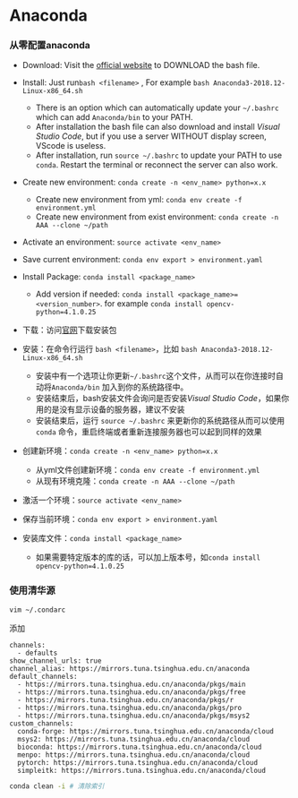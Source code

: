 # Anaconda



### 从零配置anaconda

* Download: Visit the [official website](https://www.anaconda.com/) to DOWNLOAD the bash file.
* Install: Just run`bash <filename>` , For example `bash Anaconda3-2018.12-Linux-x86_64.sh`
  * There is an option which can automatically update your `~/.bashrc`  which can add `Anaconda/bin` to your PATH.
  * After installation the bash file can also download and install *Visual Studio Code*, but if you use a server WITHOUT display screen, VScode is useless.
  * After installation, run `source ~/.bashrc` to update your PATH to use `conda`. Restart the terminal or reconnect the server can also work.
* Create new environment: `conda create -n <env_name> python=x.x`
  * Create new environment from yml: `conda env create -f environment.yml`
  * Create new environment from exist environment: `conda create -n AAA --clone ~/path`
* Activate an environment: `source activate <env_name>`
* Save current environment: `conda env export > environment.yaml`
* Install Package: `conda install <package_name>`
  * Add version if needed: `conda install <package_name>=<version_number>`. for example `conda install opencv-python=4.1.0.25`



* 下载：访问[官网](https://www.anaconda.com/)下载安装包
* 安装：在命令行运行 `bash <filename>`，比如 `bash Anaconda3-2018.12-Linux-x86_64.sh`
  * 安装中有一个选项让你更新`~/.bashrc`这个文件，从而可以在你连接时自动将`Anaconda/bin` 加入到你的系统路径中。
  * 安装结束后，bash安装文件会询问是否安装*Visual Studio Code*，如果你用的是没有显示设备的服务器，建议不安装
  * 安装结束后，运行 `source ~/.bashrc`  来更新你的系统路径从而可以使用`conda` 命令，重启终端或者重新连接服务器也可以起到同样的效果
* 创建新环境：`conda create -n <env_name> python=x.x`
  * 从yml文件创建新环境：`conda env create -f environment.yml`
  * 从现有环境克隆：`conda create -n AAA --clone ~/path`
* 激活一个环境：`source activate <env_name>`
* 保存当前环境：`conda env export > environment.yaml`
* 安装库文件：`conda install <package_name>`
  * 如果需要特定版本的库的话，可以加上版本号，如`conda install opencv-python=4.1.0.25`



### 使用清华源

```bash
vim ~/.condarc
```

添加

```
channels:
  - defaults
show_channel_urls: true
channel_alias: https://mirrors.tuna.tsinghua.edu.cn/anaconda
default_channels:
  - https://mirrors.tuna.tsinghua.edu.cn/anaconda/pkgs/main
  - https://mirrors.tuna.tsinghua.edu.cn/anaconda/pkgs/free
  - https://mirrors.tuna.tsinghua.edu.cn/anaconda/pkgs/r
  - https://mirrors.tuna.tsinghua.edu.cn/anaconda/pkgs/pro
  - https://mirrors.tuna.tsinghua.edu.cn/anaconda/pkgs/msys2
custom_channels:
  conda-forge: https://mirrors.tuna.tsinghua.edu.cn/anaconda/cloud
  msys2: https://mirrors.tuna.tsinghua.edu.cn/anaconda/cloud
  bioconda: https://mirrors.tuna.tsinghua.edu.cn/anaconda/cloud
  menpo: https://mirrors.tuna.tsinghua.edu.cn/anaconda/cloud
  pytorch: https://mirrors.tuna.tsinghua.edu.cn/anaconda/cloud
  simpleitk: https://mirrors.tuna.tsinghua.edu.cn/anaconda/cloud
```

```bash
conda clean -i # 清除索引
```

